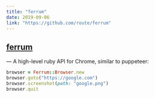 ```yaml
---
title: "ferrum"
date: 2019-09-06
link: "https://github.com/route/ferrum"
---
```

<h2 class="inline"><a href="https://github.com/route/ferrum">ferrum</a></h2> — A high-level ruby API for Chrome, similar to puppeteer:

```ruby
browser = Ferrum::Browser.new
browser.goto("https://google.com")
browser.screenshot(path: "google.png")
browser.quit
```
